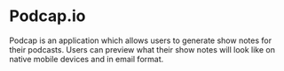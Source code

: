 # Podcap.io
Podcap is an application which allows users to generate show notes for their podcasts. Users can preview what their show notes will look like on native mobile devices and in email format.
